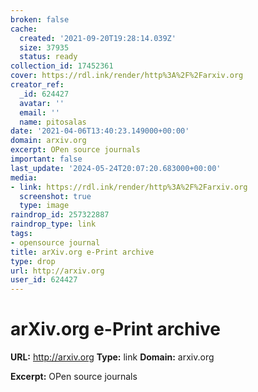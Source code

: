 ```yaml
---
broken: false
cache:
  created: '2021-09-20T19:28:14.039Z'
  size: 37935
  status: ready
collection_id: 17452361
cover: https://rdl.ink/render/http%3A%2F%2Farxiv.org
creator_ref:
  _id: 624427
  avatar: ''
  email: ''
  name: pitosalas
date: '2021-04-06T13:40:23.149000+00:00'
domain: arxiv.org
excerpt: OPen source journals
important: false
last_update: '2024-05-24T20:07:20.683000+00:00'
media:
- link: https://rdl.ink/render/http%3A%2F%2Farxiv.org
  screenshot: true
  type: image
raindrop_id: 257322887
raindrop_type: link
tags:
- opensource journal
title: arXiv.org e-Print archive
type: drop
url: http://arxiv.org
user_id: 624427
---
```


# arXiv.org e-Print archive

**URL:** http://arxiv.org
**Type:** link
**Domain:** arxiv.org

**Excerpt:** OPen source journals

